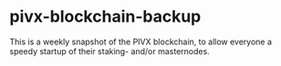 # pivx-blockchain-backup
This is a weekly snapshot of the PIVX blockchain, to allow everyone a speedy startup of their staking- and/or masternodes.
